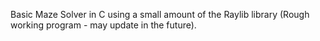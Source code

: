 Basic Maze Solver in C using a small amount of the Raylib library (Rough working program - may update in the future).
